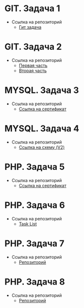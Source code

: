 # GIT. Задача 1
* Ссылка на репозиторий
	* [Гит задача](https://github.com/Amor30/git._task_1)
# GIT. Задача 2
* Ссылка на репозиторий
	* [Первая часть](https://github.com/Amor30/practice/blob/main/git%20task%202/first_part.jpg)
	* [Вторая часть](https://github.com/Amor30/practice/blob/main/git%20task%202/second_part.jpg)
# MYSQL. Задача 3
* Ссылка на репозиторий
	* [Ссылка на сертификат](https://www.sololearn.com/certificates/CC-EVWK28LQ)
# MYSQL. Задача 4
* Ссылка на репозиторий
	* [Ссылка на схему (V2)](https://github.com/Amor30/practice/blob/main/mysql%20task%204/schema_bd.png)
# PHP. Задача 5
* Ссылка на репозиторий
	* [Ссылка на сертификат](https://www.sololearn.com/certificates/CT-YXOXVFNJ)
# PHP. Задача 6
* Ссылка на репозиторий
	* [Task List](https://github.com/Amor30/taskList)
# PHP. Задача 7
* Ссылка на репозиторий
	* [Репозиторий](https://github.com/Amor30/Airplane)
# PHP. Задача 8
* Ссылка на репозиторий
	* [Репозиторий](https://github.com/Amor30/tasklistMVC)